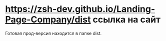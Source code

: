 # https://zsh-dev.github.io/Landing-Page-Company/dist ссылка на сайт
Готовая прод-версия находится в папке dist.
